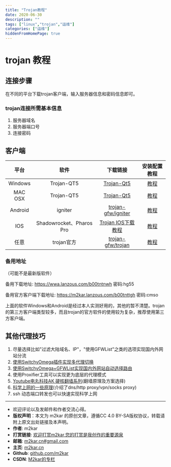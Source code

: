 ```yaml
---
title: "Trojan教程"
date: 2020-06-30
description: ""
tags: ["linux","trojan","运维"]
categories: ["运维"]
hiddenFromHomePage: true
---
```

# trojan 教程

## 连接步骤
在不同的平台下载trojan客户端，输入服务器信息和密码信息即可。

### trojan连接所需基本信息

1. 服务器域名
1. 服务器端口号
1. 连接密码

## 客户端

|   平台  |           软件           |                      下载链接                     | 安装配置教程 |
|:-------:|:------------------------:|:-------------------------------------------------:|:--------:|
| Windows |        Trojan-QT5        | [Trojan-Qt5][1] |  [教程][2]|
| MAC OSX |        Trojan-QT5        | [Trojan-Qt5][1] | [教程][2] |
| Android |          igniter         | [trojan-gfw/igniter][3]  | [教程][4] |
|   IOS   | Shadowrocket、Pharos Pro | [Trojan IOS下载教程][5]  | [教程][6]  |
| 任意    | trojan官方               | [trojan-gfw/trojan][7] | [教程][8] |

### 备用地址
（可能不是最新版软件）

备用下载地址: https://wwa.lanzous.com/b00tntnwh 密码:hg55 

备用官方客户端下载地址: https://m2kar.lanzous.com/b00tnttgh 密码:cmso

上面的软件Windows和Android是经过本人实测好用的，其他的暂不清楚。trojan的第三方客户端类型较多，而且trojan的官方软件的使用较为复杂，推荐使用第三方客户端。

## 其他代理技巧

1. 尽量选择比如"过滤大陆域名、IP"，"使用GFWList"之类的选项实现国内外网站分流
2. [使用SwitchyOmega插件实现多代理切换][9]
3. [使用SwitchyOmega+GFWList实现国内外网站自动选择路由][10]
4. 使用Proxifier工具可以实现更为底层的代理模式
5. [Youtube电丸科技AK 硬核翻墙系列][11](翻墙原理及方案选择)
6. [科学上网的一些原理][12](介绍了dns/http proxy/vpn/socks proxy)
7. ssh 动态端口转发也可以快速实现科学上网


[1]: https://github.com/Trojan-Qt5/Trojan-Qt5/releases
[2]: https://zhujiget.com/4139.html
[3]: https://github.com/trojan-gfw/igniter/releases
[4]: https://ssr.tools/1301
[5]: https://tlanyan.me/get-proxy-clients/
[6]: https://www.hijk.pw/shadowrocket-config-trojan-tutorial/
[7]: https://github.com/trojan-gfw/trojan/releases
[8]: https://tlanyan.me/trojan-tutorial/#v2rayN
[9]: https://proxy-switchyomega.com/settings/
[10]: https://www.phpvar.com/archives/4567.html
[11]: https://www.youtube.com/playlist?list=PLqybz7NWybwUgR-S6m78tfd-lV4sBvGFG
[12]: http://hengyunabc.github.io/something-about-science-surf-the-internet/

-------

- 欢迎评论以及发邮件和作者交流心得。
- **版权声明**：本文为 m2kar 的原创文章，遵循CC 4.0 BY-SA版权协议，转载请附上原文出处链接及本声明。
- **作者**: m2kar
- **打赏链接**: [欢迎打赏m2kar,您的打赏是我创作的重要源泉](http://m2kar-cn.mikecrm.com/wy97haW)
- **邮箱**: [m2kar.cn#gmail.com](mailto:m2kar.cn@gmail.com)
- **主页**: [m2kar.cn](https://m2kar.cn)
- **Github**: [github.com/m2kar](https://github.com/m2kar)
- **CSDN**: [M2kar的专栏](https://m2kar.blog.csdn.net)
